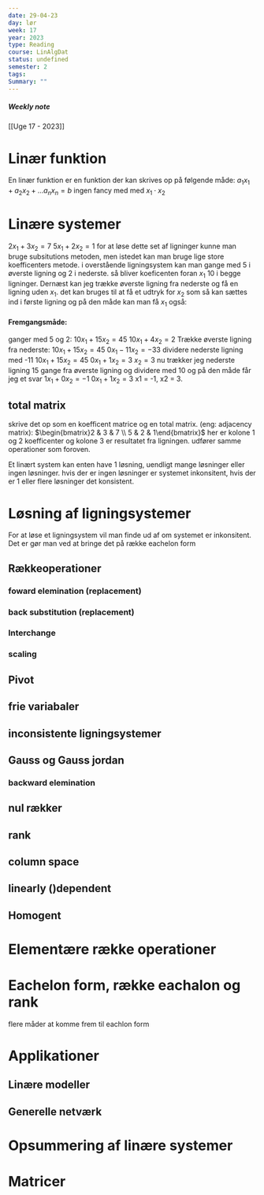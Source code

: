 ```yaml
---
date: 29-04-23
day: lør
week: 17
year: 2023
type: Reading
course: LinAlgDat
status: undefined
semester: 2
tags:
Summary: ""
---
```

##### Weekly note
[[Uge 17 - 2023]]

# Linær funktion
En linær funktion er en funktion der kan skrives op på følgende måde:
$a_{1}x_1+a_{2}x_2+...a_{n}x_n=b$
ingen fancy med med $x_{1}\cdot x_{2}$
# Linære systemer
$2x_{1}+3x_2=7$
$5x_1+2x_2=1$ 
for at løse dette set af  ligninger kunne man bruge subsitutions metoden, men istedet kan man bruge lige store koefficenters metode. 
i overstående ligningsystem kan man gange med 5 i øverste ligning og 2 i nederste. så bliver koeficenten foran $x_1$ 10 i begge ligninger. Dernæst kan jeg trække øverste ligning fra nederste og få en ligning uden $x_1$. det kan bruges til at få et udtryk for $x_2$ som så kan sættes ind i første ligning og på den måde kan man få $x_{1}$ også:
#### Fremgangsmåde: 
ganger med 5 og 2:
$10x_{1}+15x_2=45$
$10x_1+4x_2=2$ 
Trække øverste ligning fra nederste:
$10x_{1}+15x_2=45$
$0x_1-11x_2=-33$ 
dividere nederste ligning med -11
$10x_{1}+15x_2=45$
$0x_1+1x_2=3$ 
$x_2=3$
nu trækker jeg nederste ligning 15 gange fra øverste ligning og dividere med 10 og på den måde får jeg et svar
$1x_{1}+0x_2=-1$
$0x_1+1x_2=3$ 
x1 = -1, x2 = 3.
## total matrix
skrive det op som en koefficent matrice og en total matrix. (eng: adjacency matrix): 
$\begin{bmatrix}2 & 3 & 7 \\ 5 & 2 & 1\end{bmatrix}$
her er kolone 1 og 2 koefficenter og kolone 3 er resultatet fra ligningen. udfører samme operationer som foroven. 

Et linært system kan enten have 1 løsning, uendligt mange løsninger eller ingen løsninger. hvis der er ingen løsninger er systemet inkonsitent, hvis der er 1 eller flere løsninger det konsistent. 
# Løsning af ligningsystemer
For at løse et ligningsystem vil man finde ud af om systemet  er inkonsitent. Det er gør man ved at bringe det på række eachelon form
## Rækkeoperationer
### foward elemination (replacement)
### back substitution (replacement)
### Interchange
### scaling
## Pivot 
## frie variabaler
## inconsistente ligningsystemer
## Gauss og Gauss jordan
### backward elemination
## nul rækker
## rank
## column space
## linearly ()dependent
## Homogent
# Elementære række operationer 
# Eachelon form, række eachalon og rank
flere måder at komme frem til eachlon form
# Applikationer 
## Linære modeller
## Generelle netværk
# Opsummering af linære systemer
# Matricer
